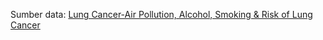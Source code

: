 Sumber data: [Lung Cancer-Air Pollution, Alcohol, Smoking & Risk of Lung Cancer](https://www.kaggle.com/datasets/thedevastator/cancer-patients-and-air-pollution-a-new-link/data)
